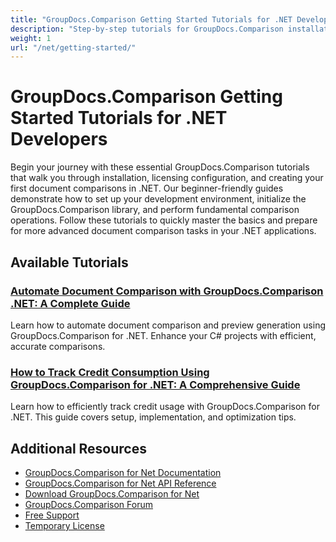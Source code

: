 ```yaml
---
title: "GroupDocs.Comparison Getting Started Tutorials for .NET Developers"
description: "Step-by-step tutorials for GroupDocs.Comparison installation, licensing, setup, and creating your first document comparison in .NET applications."
weight: 1
url: "/net/getting-started/"
---
```


# GroupDocs.Comparison Getting Started Tutorials for .NET Developers

Begin your journey with these essential GroupDocs.Comparison tutorials that walk you through installation, licensing configuration, and creating your first document comparisons in .NET. Our beginner-friendly guides demonstrate how to set up your development environment, initialize the GroupDocs.Comparison library, and perform fundamental comparison operations. Follow these tutorials to quickly master the basics and prepare for more advanced document comparison tasks in your .NET applications.

## Available Tutorials

### [Automate Document Comparison with GroupDocs.Comparison .NET&#58; A Complete Guide](./automate-document-comparison-groupdocs-net/)
Learn how to automate document comparison and preview generation using GroupDocs.Comparison for .NET. Enhance your C# projects with efficient, accurate comparisons.

### [How to Track Credit Consumption Using GroupDocs.Comparison for .NET&#58; A Comprehensive Guide](./track-credit-consumption-groupdocs-comparison-dotnet/)
Learn how to efficiently track credit usage with GroupDocs.Comparison for .NET. This guide covers setup, implementation, and optimization tips.

## Additional Resources

- [GroupDocs.Comparison for Net Documentation](https://docs.groupdocs.com/comparison/net/)
- [GroupDocs.Comparison for Net API Reference](https://reference.groupdocs.com/comparison/net/)
- [Download GroupDocs.Comparison for Net](https://releases.groupdocs.com/comparison/net/)
- [GroupDocs.Comparison Forum](https://forum.groupdocs.com/c/comparison)
- [Free Support](https://forum.groupdocs.com/)
- [Temporary License](https://purchase.groupdocs.com/temporary-license/)
